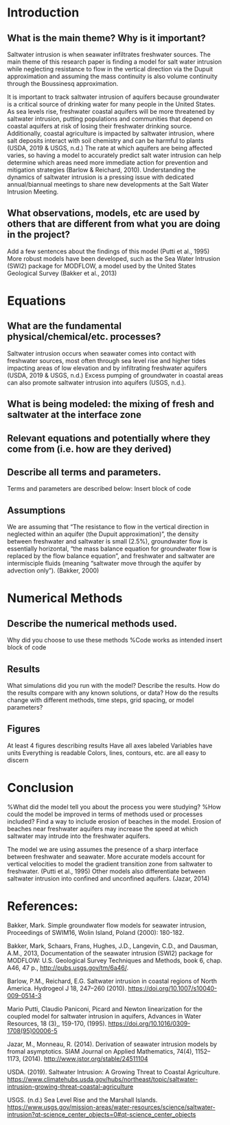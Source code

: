 # Introduction 
## What is the main theme? Why is it important? 
Saltwater intrusion is when seawater infiltrates freshwater sources. The main theme of this research paper is finding a model for salt water intrusion while neglecting resistance to flow in the vertical direction via the Dupuit approximation and assuming the mass continuity is also volume continuity through the Boussinesq approximation. 

It is important to track saltwater intrusion of aquifers because groundwater is a critical source of drinking water for many people in the United States. As sea levels rise, freshwater coastal aquifers will be more threatened by saltwater intrusion, putting populations and communities that depend on coastal aquifers at risk of losing their freshwater drinking source. Additionally, coastal agriculture is impacted by saltwater intrusion, where salt deposits interact with soil chemistry and can be harmful to plants (USDA, 2019 & USGS, n.d.) The rate at which aquifers are being affected varies, so having a model to accurately predict salt water intrusion can help determine which areas need more immediate action for prevention and mitigation strategies (Barlow & Reichard, 2010). Understanding the dynamics of saltwater intrusion is a pressing issue with dedicated annual/biannual meetings to share new developments at the Salt Water Intrusion Meeting.
## What observations, models, etc are used by others that are different from what you are doing in the project?
Add a few sentences about the findings of this model (Putti et al., 1995) 
More robust models have been developed, such as the Sea Water Intrusion (SWI2) package for MODFLOW, a model used by the United States Geological Survey (Bakker et al., 2013)
# Equations
## What are the fundamental physical/chemical/etc. processes? 
Saltwater intrusion occurs when seawater comes into contact with freshwater sources, most often through sea level rise and higher tides impacting areas of low elevation and by infiltrating freshwater aquifers (USDA, 2019 & USGS, n.d.) Excess pumping of groundwater in coastal areas can also promote saltwater intrusion into aquifers (USGS, n.d.).
## What is being modeled: the mixing of fresh and saltwater at the interface zone
## Relevant equations and potentially where they come from (i.e. how are they derived) 
## Describe all terms and parameters. 
Terms and parameters are described below:
Insert block of code
## Assumptions
We are assuming that “The resistance to flow in the vertical direction in neglected within an aquifer (the Dupuit approximation)”, the density between freshwater and saltwater is small (2.5%), groundwater flow is essentially horizontal, “the mass balance equation for groundwater flow is replaced by the flow balance equation”, and freshwater and saltwater are intermisciple fluids (meaning “saltwater move through the aquifer by advection only”). (Bakker, 2000)
# Numerical Methods
## Describe the numerical methods used. 
Why did you choose to use these methods 
%Code works as intended
insert block of code
## Results
What simulations did you run with the model? 
Describe the results. 
How do the results compare with any known solutions, or data? 
How do the results change with different methods, time steps, grid spacing, or model parameters?
## Figures
At least 4 figures describing results 
Have all axes labeled 
Variables have units 
Everything is readable 
Colors, lines, contours, etc. are all easy to discern
# Conclusion
%What did the model tell you about the process you were studying?
%How could the model be improved in terms of methods used or processes included? Find a way to include erosion of beaches in the model. Erosion of beaches near freshwater aquifers may increase the speed at which saltwater may intrude into the freshwater aquifers.
 
The model we are using assumes the presence of a sharp interface between freshwater and seawater. More accurate models account for vertical velocities to model the gradient transition zone from saltwater to freshwater. (Putti et al., 1995) 
Other models also differentiate between saltwater intrusion into confined and unconfined aquifers. (Jazar, 2014)
 
# References:
Bakker, Mark. Simple groundwater flow models for seawater intrusion, Proceedings of SWIM16, Wolin Island, Poland (2000): 180-182.
 
Bakker, Mark, Schaars, Frans, Hughes, J.D., Langevin, C.D., and Dausman, A.M., 2013, Documentation of the seawater intrusion (SWI2) package for MODFLOW: U.S. Geological Survey Techniques and Methods, book 6, chap. A46, 47 p., http://pubs.usgs.gov/tm/6a46/.
 
Barlow, P.M., Reichard, E.G. Saltwater intrusion in coastal regions of North America. Hydrogeol J 18, 247–260 (2010). https://doi.org/10.1007/s10040-009-0514-3
 
Mario Putti, Claudio Paniconi, Picard and Newton linearization for the coupled model for saltwater intrusion in aquifers, Advances in Water Resources, 18 (3),, 159-170, (1995). https://doi.org/10.1016/0309-1708(95)00006-5
 
Jazar, M., Monneau, R. (2014). Derivation of seawater intrusion models by fromal asymptotics. SIAM Journal on Applied Mathematics, 74(4), 1152–1173, (2014). http://www.jstor.org/stable/24511104 
 
USDA. (2019). Saltwater Intrusion: A Growing Threat to Coastal Agriculture. https://www.climatehubs.usda.gov/hubs/northeast/topic/saltwater-intrusion-growing-threat-coastal-agriculture
 
USGS. (n.d.) Sea Level Rise and the Marshall Islands. https://www.usgs.gov/mission-areas/water-resources/science/saltwater-intrusion?qt-science_center_objects=0#qt-science_center_objects
 

